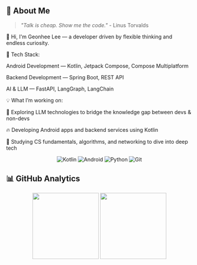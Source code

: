 

## 🚀 About Me

> *"Talk is cheap. Show me the code."* - Linus Torvalds
> 
👋 Hi, I'm Geonhee Lee — a developer driven by flexible thinking and endless curiosity.

🔧 Tech Stack:

Android Development — Kotlin, Jetpack Compose, Compose Multiplatform

Backend Development — Spring Boot, REST API

AI & LLM — FastAPI, LangGraph, LangChain

💡 What I’m working on:

🧠 Exploring LLM technologies to bridge the knowledge gap between devs & non-devs

🔥 Developing Android apps and backend services using Kotlin

💪 Studying CS fundamentals, algorithms, and networking to dive into deep tech

<div align="center">

![Kotlin](https://img.shields.io/badge/Kotlin-7F52FF?style=for-the-badge&logo=kotlin&logoColor=white)
![Android](https://img.shields.io/badge/Android-3DDC84?style=for-the-badge&logo=android&logoColor=white)
![Python](https://img.shields.io/badge/Python-3776AB?style=for-the-badge&logo=python&logoColor=white)
![Git](https://img.shields.io/badge/Git-F05032?style=for-the-badge&logo=git&logoColor=white)

</div>

## 📊 GitHub Analytics

<div align="center">
    <img height="179em" src="https://github-readme-stats.vercel.app/api?username=tumblecat44&show_icons=true&theme=tokyonight&include_all_commits=true&count_private=true&hide_border=true"/>
    <img height="179em" src="https://github-readme-stats.vercel.app/api/top-langs/?username=tumblecat44&layout=compact&langs_count=8&theme=tokyonight&hide_border=true"/>
</div>

